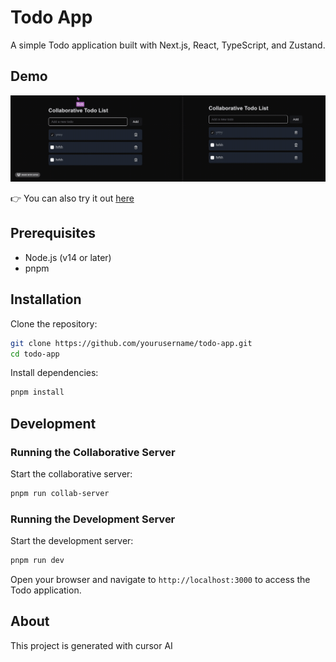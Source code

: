 # Todo App

A simple Todo application built with Next.js, React, TypeScript, and Zustand.

## Demo

![Todo App](./yjs-todo.gif)

👉 You can also try it out [here](https://yjs-demo-pi.vercel.app/)

## Prerequisites

- Node.js (v14 or later)
- pnpm

## Installation

 Clone the repository:
   ```sh
   git clone https://github.com/yourusername/todo-app.git
   cd todo-app
   ```

Install dependencies:
   ```sh
   pnpm install
   ```

   
## Development

### Running the Collaborative Server

Start the collaborative server:

   ```sh
   pnpm run collab-server   
   ```

### Running the Development Server

Start the development server:
```sh
pnpm run dev
```

Open your browser and navigate to `http://localhost:3000` to access the Todo application.


## About

This project is generated with cursor AI